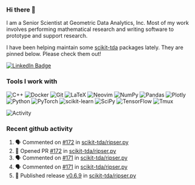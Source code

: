 ### Hi there 👋

I am a Senior Scientist at Geometric Data Analytics, Inc. Most of my work involves
performing mathematical research and writing software to prototype and support
research. 

I have been helping maintain some [scikit-tda](https://docs.scikit-tda.org) packages lately. 
They are pinned below. Please check them out!

<div id="badges">
  <a href="https://www.linkedin.com/in/michael-catanzaro-a8335547">
    <img src="https://img.shields.io/badge/LinkedIn-blue?style=for-the-badge&logo=linkedin&logoColor=white" alt="LinkedIn Badge"/>
  </a>
</div>


### Tools I work with

![C++](https://img.shields.io/badge/c++-%2300599C.svg?style=for-the-badge&logo=c%2B%2B&logoColor=white)
![Docker](https://img.shields.io/badge/Docker-2CA5E0?style=for-the-badge&logo=docker&logoColor=white)
![Git](https://img.shields.io/badge/GIT-E44C30?style=for-the-badge&logo=git&logoColor=white)
![LaTeX](https://img.shields.io/badge/latex-%23008080.svg?style=for-the-badge&logo=latex&logoColor=white)
![Neovim](https://img.shields.io/badge/NeoVim-%2357A143.svg?&style=for-the-badge&logo=neovim&logoColor=white)
![NumPy](https://img.shields.io/badge/numpy-%23013243.svg?style=for-the-badge&logo=numpy&logoColor=white)
![Pandas](https://img.shields.io/badge/pandas-%23150458.svg?style=for-the-badge&logo=pandas&logoColor=white)
![Plotly](https://img.shields.io/badge/Plotly-%233F4F75.svg?style=for-the-badge&logo=plotly&logoColor=white)
![Python](https://img.shields.io/badge/python-3670A0?style=for-the-badge&logo=python&logoColor=ffdd54)
![PyTorch](https://img.shields.io/badge/PyTorch-%23EE4C2C.svg?style=for-the-badge&logo=PyTorch&logoColor=white)
![scikit-learn](https://img.shields.io/badge/scikit--learn-%23F7931E.svg?style=for-the-badge&logo=scikit-learn&logoColor=white)
![SciPy](https://img.shields.io/badge/SciPy-%230C55A5.svg?style=for-the-badge&logo=scipy&logoColor=%white)
![TensorFlow](https://img.shields.io/badge/TensorFlow-%23FF6F00.svg?style=for-the-badge&logo=TensorFlow&logoColor=white)
![Tmux](https://img.shields.io/badge/tmux-1BB91F?style=for-the-badge&logo=tmux&logoColor=white)

![Activity](https://github-readme-activity-graph.vercel.app/graph?username=catanzaromj&theme=github)

### Recent github activity

<!--START_SECTION:activity-->
1. 🗣 Commented on [#172](https://github.com/scikit-tda/ripser.py/pull/172#issuecomment-2225809140) in [scikit-tda/ripser.py](https://github.com/scikit-tda/ripser.py)
2. 💪 Opened PR [#172](https://github.com/scikit-tda/ripser.py/pull/172) in [scikit-tda/ripser.py](https://github.com/scikit-tda/ripser.py)
3. 🗣 Commented on [#171](https://github.com/scikit-tda/ripser.py/issues/171#issuecomment-2224632831) in [scikit-tda/ripser.py](https://github.com/scikit-tda/ripser.py)
4. 🗣 Commented on [#171](https://github.com/scikit-tda/ripser.py/issues/171#issuecomment-2224474995) in [scikit-tda/ripser.py](https://github.com/scikit-tda/ripser.py)
5. 🚀 Published release [v0.6.9](https://github.com/scikit-tda/ripser.py/releases/tag/v0.6.9) in [scikit-tda/ripser.py](https://github.com/scikit-tda/ripser.py)
<!--END_SECTION:activity-->
